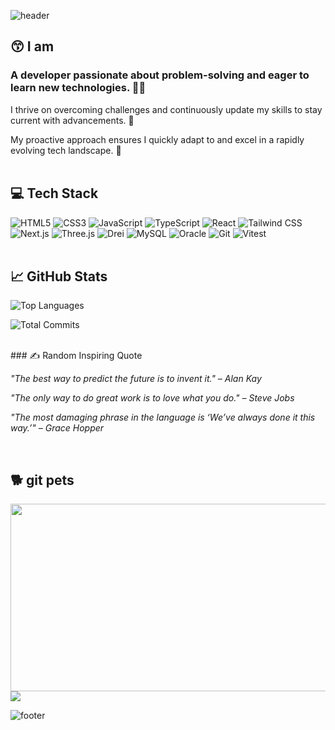 ![header](https://capsule-render.vercel.app/api?type=waving&height=300&color=gradient&text=%20%20%20Shin%20Myung%20Hee&reversal=false&fontSize=50&desc=Frontend%20Developer&descSize=20&descAlignY=33&animation=fadeIn&fontAlignY=45)

## 😙 I am
### A developer passionate about problem-solving and eager to learn new technologies. 🧑‍💻

I thrive on overcoming challenges and continuously update my skills to stay current with advancements. 💃

My proactive approach ensures I quickly adapt to and excel in a rapidly evolving tech landscape. 🌻
<br>
<br>
## 💻 Tech Stack
![HTML5](https://img.shields.io/badge/HTML5-E34F26?style=for-the-badge&logo=html5&logoColor=white)
![CSS3](https://img.shields.io/badge/CSS3-1572B6?style=for-the-badge&logo=css3&logoColor=white)
![JavaScript](https://img.shields.io/badge/JavaScript-F7DF1E?style=for-the-badge&logo=javascript&logoColor=black)
![TypeScript](https://img.shields.io/badge/TypeScript-3178C6?style=for-the-badge&logo=typescript&logoColor=white)
![React](https://img.shields.io/badge/React-61DAFB?style=for-the-badge&logo=react&logoColor=white)
![Tailwind CSS](https://img.shields.io/badge/Tailwind%20CSS-06B6D4?style=for-the-badge&logo=tailwindcss&logoColor=white)
![Next.js](https://img.shields.io/badge/Next.js-000000?style=for-the-badge&logo=next.js&logoColor=white)
![Three.js](https://img.shields.io/badge/Three.js-000000?style=for-the-badge&logo=three.js&logoColor=white)
![Drei](https://img.shields.io/badge/Drei-000000?style=for-the-badge&logo=react&logoColor=white)
![MySQL](https://img.shields.io/badge/MySQL-4479A1?style=for-the-badge&logo=mysql&logoColor=white)
![Oracle](https://img.shields.io/badge/Oracle-F80000?style=for-the-badge&logo=oracle&logoColor=white)
![Git](https://img.shields.io/badge/Git-F05032?style=for-the-badge&logo=git&logoColor=white)
![Vitest](https://img.shields.io/badge/Vitest-333?style=for-the-badge&logo=vitest&logoColor=blue)
<br>
<br>
## 📈 GitHub Stats
![Top Languages](https://github-readme-stats.vercel.app/api/top-langs/?username=mh0223&hide_title=true&layout=compact&hide_border=true)

![Total Commits](https://github-readme-stats.vercel.app/api?username=mh0223&count_private=true&show_icons=true&hide=prs&hide_title=true&hide_border=true)

<br>
### ✍️ Random Inspiring Quote

<div align="left">
  <p><i>"The best way to predict the future is to invent it." – Alan Kay</i></p>
  <p><i>"The only way to do great work is to love what you do." – Steve Jobs</i></p>
  <p><i>"The most damaging phrase in the language is ‘We’ve always done it this way.’" – Grace Hopper</i></p>
</div>
<br>

## 🐕 git pets
<a href="https://github.com/devxb/gitanimals">
<img
  src="https://render.gitanimals.org/farms/mh0223"
  width="600"
  height="300"
/>
</a>

<br>

<a href="https://hhpluscertificateofcompletion.oopy.io/">
  <img src="https://static.spartacodingclub.kr/hanghae99/plus/completion/badge_black.svg" />
</a>

![footer](https://capsule-render.vercel.app/api?type=waving&height=200&color=gradient&section=footer)

